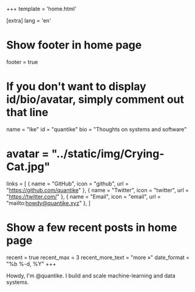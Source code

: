 +++
template = 'home.html'

[extra]
lang = 'en'

# Show footer in home page
footer = true

# If you don't want to display id/bio/avatar, simply comment out that line
name = "Ike"
id = "quantike"
bio = "Thoughts on systems and software"
# avatar = "../static/img/Crying-Cat.jpg"
links = [
    { name = "GitHub", icon = "github", url = "https://github.com/quantike" },
    { name = "Twitter", icon = "twitter", url = "https://twitter.com/<your-username>" },
    { name = "Email", icon = "email", url = "mailto:howdy@quantike.xyz" },
]

# Show a few recent posts in home page
recent = true
recent_max = 3
recent_more_text = "more »"
date_format = "%b %-d, %Y"
+++

Howdy, I'm @quantike. I build and scale machine-learning and data systems.
